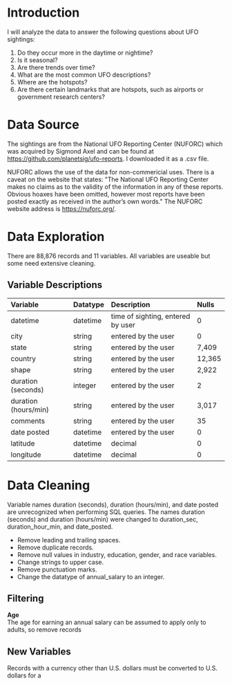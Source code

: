 # Introduction
I will analyze the data to answer the following questions about UFO sightings:
1. Do they occur more in the daytime or nightime?
2. Is it seasonal?
3. Are there trends over time?
4. What are the most common UFO descriptions? 
5. Where are the hotspots?
6. Are there certain landmarks that are hotspots, such as airports or government research centers? 

# Data Source
The sightings are from the National UFO Reporting Center (NUFORC) which was acquired by Sigmond Axel and can be found at https://github.com/planetsig/ufo-reports. I downloaded it as a .csv file.  

NUFORC allows the use of the data for non-commericial uses. There is a caveat on the website that states: "The National UFO Reporting Center makes no claims as to the validity of the information in any of these reports. Obvious hoaxes have been omitted, however most reports have been posted exactly as received in the author’s own words." The NUFORC website address is https://nuforc.org/.


# Data Exploration
There are 88,876 records and 11 variables. All variables are useable but some need extensive cleaning.

## Variable Descriptions
|Variable|Datatype|Description|Nulls|
|:---|:---|:---|:---|
|datetime|datetime|time of sighting, entered by user|0|
|city|string|entered by the user|0|
|state|string|entered by the user|7,409|
|country|string|entered by the user|12,365|
|shape|string|entered by the user|2,922|
|duration (seconds)|integer|entered by the user|2|
|duration (hours/min)|string|entered by the user|3,017
|comments|string|entered by the user|35|
|date posted|datetime|entered by the user|0|
|latitude|datetime|decimal|0|
|longitude|datetime|decimal|0|

# Data Cleaning
Variable names duration (seconds), duration (hours/min), and date posted are unrecognized when performing SQL queries. The names duration (seconds) and duration (hours/min) were changed to duration_sec, duration_hour_min, and date_posted.
- Remove leading and trailing spaces.
- Remove duplicate records.
- Remove null values in industry, education, gender, and race variables.
- Change strings to upper case.
- Remove punctuation marks.
- Change the datatype of annual_salary to an integer.

## Filtering
**Age**  
The age for earning an annual salary can be assumed to apply only to adults, so remove records 

## New Variables
Records with a currency other than U.S. dollars must be converted to U.S. dollars for a 
